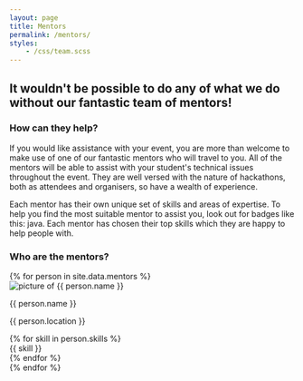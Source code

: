 ```yaml
---
layout: page
title: Mentors
permalink: /mentors/
styles:
    - /css/team.scss
---
```


## It wouldn't be possible to do any of what we do without our fantastic team of mentors!

### How can they help?

If you would like assistance with your event, you are more than welcome to make use of one of our fantastic mentors who will travel to you. All of the mentors will be able to assist with your student's technical issues throughout the event. They are well versed with the nature of hackathons, both as attendees and organisers, so have a wealth of experience.

Each mentor has their own unique set of skills and areas of expertise. To help you find the most suitable mentor to assist you, look out for badges like this: <span class="skill lang-java">java</span>. Each mentor has chosen their top skills which they are happy to help people with.

### Who are the mentors?

<div class="person-container">
  {% for person in site.data.mentors %}
  <div class="person">
    <img class="picture" src="{{ person.picture | relative_url }}" alt="picture of {{ person.name }}">
    <div class="info">
      <p class="name">{{ person.name }}</p>
      <p class="location">{{ person.location }}</p>
      <div class="skills-container">
        {% for skill in person.skills %}
          <div class="skill lang-{{ skill }}">{{ skill }}</div>
        {% endfor %}
      </div>
    </div>
  </div>
  {% endfor %}
</div>

<!-- define colours for each language, this must be inline because liquid does not work in SCSS -->
<style>{% for lang in site.data.lang_colours %}
.skill.lang-{{ lang.name }} { color: {{ lang.fg_colour }}; background: {{ lang.bg_colour }}; } {% endfor %}
</style>
